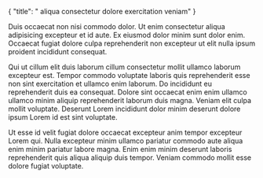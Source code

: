{
  "title": " aliqua consectetur dolore exercitation veniam"
}

Duis occaecat non nisi commodo dolor. Ut enim consectetur aliqua adipisicing excepteur et id aute. Ex eiusmod dolor minim sunt dolor enim. Occaecat fugiat dolore culpa reprehenderit non excepteur ut elit nulla ipsum proident incididunt consequat.

Qui ut cillum elit duis laborum cillum consectetur mollit ullamco laborum excepteur est. Tempor commodo voluptate laboris quis reprehenderit esse non sint exercitation et ullamco enim laborum. Do incididunt eu reprehenderit duis ea consequat. Dolore sint occaecat enim enim ullamco ullamco minim aliquip reprehenderit laborum duis magna. Veniam elit culpa mollit voluptate. Deserunt Lorem incididunt dolor minim deserunt dolore ipsum Lorem id est sint voluptate.

Ut esse id velit fugiat dolore occaecat excepteur anim tempor excepteur Lorem qui. Nulla excepteur minim ullamco pariatur commodo aute aliqua enim minim pariatur labore magna. Enim enim minim deserunt laboris reprehenderit quis aliqua aliquip duis tempor. Veniam commodo mollit esse dolore fugiat voluptate.